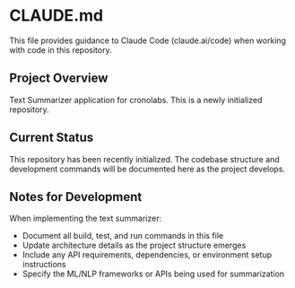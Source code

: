 # CLAUDE.md

This file provides guidance to Claude Code (claude.ai/code) when working with code in this repository.

## Project Overview

Text Summarizer application for cronolabs. This is a newly initialized repository.

## Current Status

This repository has been recently initialized. The codebase structure and development commands will be documented here as the project develops.

## Notes for Development

When implementing the text summarizer:
- Document all build, test, and run commands in this file
- Update architecture details as the project structure emerges
- Include any API requirements, dependencies, or environment setup instructions
- Specify the ML/NLP frameworks or APIs being used for summarization
